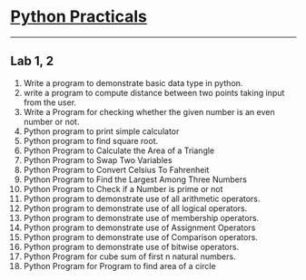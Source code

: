 # [Python Practicals](../)

---

## Lab 1, 2

1. Write a program to demonstrate basic data type in python.
2. write a program to compute distance between two points taking input from the user.
3. Write a Program for checking whether the given number is an even number or not.
4. Python program to print simple calculator
5. Python program to find square root.
6. Python Program to Calculate the Area of a Triangle
7. Python Program to Swap Two Variables
8. Python Program to Convert Celsius To Fahrenheit
9. Python Program to Find the Largest Among Three Numbers
10. Python Program to Check if a Number is prime or not
11. Python program to demonstrate use of all arithmetic operators.
12. Python program to demonstrate use of all logical operators.
13. Python program to demonstrate use of membership operators.
14. Python program to demonstrate use of Assignment Operators
15. Python program to demonstrate use of Comparison operators.
16. Python program to demonstrate use of bitwise operators.
17. Python Program for cube sum of first n natural numbers.
18. Python Program for Program to find area of a circle
